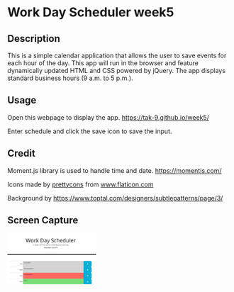 # Work Day Scheduler week5
## Description 

This is a simple calendar application that allows the user to save events for each hour of the day. 
This app will run in the browser and feature dynamically updated HTML and CSS powered by jQuery.
The app displays standard business hours (9 a.m. to 5 p.m.). 

## Usage
Open this webpage to display the app.
https://tak-9.github.io/week5/

Enter schedule and click the save icon to save the input.

## Credit 
Moment.js library is used to handle time and date. 
https://momentjs.com/


Icons made by <a href="https://www.flaticon.com/authors/prettycons" title="prettycons">prettycons</a> from <a href="https://www.flaticon.com/" title="Flaticon">www.flaticon.com</a>

Background by https://www.toptal.com/designers/subtlepatterns/page/3/

## Screen Capture

<img src="screencapture.png" width="200px">
